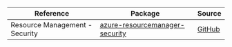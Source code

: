 | Reference | Package | Source |
|---|---|---|
|Resource Management - Security|[azure-resourcemanager-security](https://repo1.maven.org/maven2/com/azure/resourcemanager/azure-resourcemanager-security)|[GitHub](https://github.com/Azure/azure-sdk-for-java/blob/main/sdk/security/azure-resourcemanager-security)|

